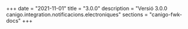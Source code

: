 +++
date        = "2021-11-01"
title       = "3.0.0"
description = "Versió 3.0.0 canigo.integration.notificacions.electroniques"
sections    = "canigo-fwk-docs"
+++